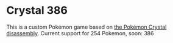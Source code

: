 #  Crystal 386

This is a custom Pokémon game based on [the Pokémon Crystal disassembly](https://github.com/pret/pokecrystal).
Current support for 254 Pokemon, soon: 386